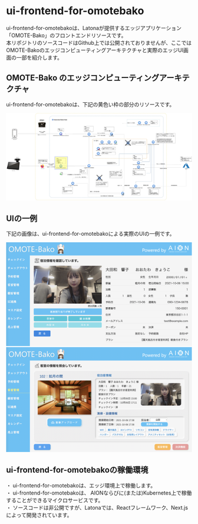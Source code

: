 # ui-frontend-for-omotebako  
ui-frontend-for-omotebakoは、Latonaが提供するエッジアプリケーション「OMOTE-Bako」のフロントエンドリソースです。   
本リポジトリのソースコードはGithub上では公開されておりませんが、ここではOMOTE-Bakoのエッジコンピューティングアーキテクチャと実際のエッジUI画面の一部を紹介します。　　　

## OMOTE-Bako のエッジコンピューティングアーキテクチャ  
ui-frontend-for-omotebakoは、下記の黄色い枠の部分のリソースです。  

![OMOTE-Bakoアーキテクチャ](Documents/omotebako_architecture_forpc.png)

## UIの一例   
下記の画像は、ui-frontend-for-omotebakoによる実際のUIの一例です。   

![宿泊情報](Documents/stay_info.png)
![客室情報](Documents/room_info.png)

## ui-frontend-for-omotebakoの稼働環境   
・ ui-frontend-for-omotebakoは、エッジ環境上で稼働します。    
・ ui-frontend-for-omotebakoは、 AIONならびに(または)Kubernetes上で稼働することができるマイクロサービスです。  
・ ソースコードは非公開ですが、Latonaでは、Reactフレームワーク、Next.jsによって開発されています。  

